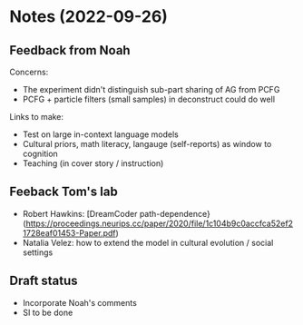 # Notes (2022-09-26)

## Feedback from Noah

Concerns:

* The experiment didn't distinguish sub-part sharing of AG from PCFG
* PCFG + particle filters (small samples) in deconstruct could do well

Links to make:

* Test on large in-context language models
* Cultural priors, math literacy, langauge (self-reports) as window to cognition
* Teaching (in cover story / instruction)

## Feeback Tom's lab

* Robert Hawkins: [DreamCoder path-dependence}(https://proceedings.neurips.cc/paper/2020/file/1c104b9c0accfca52ef21728eaf01453-Paper.pdf)
* Natalia Velez: how to extend the model in cultural evolution / social settings

## Draft status

* Incorporate Noah's comments
* SI to be done
